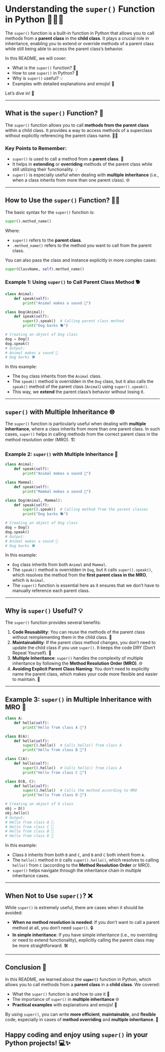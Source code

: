 
# Understanding the `super()` Function in Python 🧑‍💻🐍

The `super()` function is a built-in function in Python that allows you to call methods from a **parent class** in the **child class**. It plays a crucial role in inheritance, enabling you to extend or override methods of a parent class while still being able to access the parent class’s behavior.

In this README, we will cover:
- What is the `super()` function? 🤔
- How to use `super()` in Python? 🔄
- Why is `super()` useful? 💡
- Examples with detailed explanations and emojis! 🎨

Let’s dive in! 🎉

---

## What is the `super()` Function? 🔄

The `super()` function allows you to call **methods from the parent class** within a child class. It provides a way to access methods of a superclass without explicitly referencing the parent class name. 🧑‍💻

### Key Points to Remember:
- `super()` is used to call a method from a **parent class**. 🌱
- It helps in **extending** or **overriding** methods of the parent class while still utilizing their functionality. 💡
- `super()` is especially useful when dealing with **multiple inheritance** (i.e., when a class inherits from more than one parent class). 🌐

---

## How to Use the `super()` Function? 🧑‍🔧

The basic syntax for the `super()` function is:

```python
super().method_name()
```

Where:
- `super()` refers to the **parent class**.
- `.method_name()` refers to the method you want to call from the parent class.

You can also pass the class and instance explicitly in more complex cases:

```python
super(ClassName, self).method_name()
```

### Example 1: Using `super()` to Call Parent Class Method 🐕

```python
class Animal:
    def speak(self):
        print("Animal makes a sound 🐾")

class Dog(Animal):
    def speak(self):
        super().speak()  # Calling parent class method
        print("Dog barks 🐕")

# Creating an object of Dog class
dog = Dog()
dog.speak()
# Output:
# Animal makes a sound 🐾
# Dog barks 🐕
```

In this example:
- The `Dog` class inherits from the `Animal` class.
- The `speak()` method is overridden in the `Dog` class, but it also calls the `speak()` method of the parent class (`Animal`) using `super().speak()`.
- This way, we **extend** the parent class’s behavior without losing it.

---

## `super()` with Multiple Inheritance 🌐

The `super()` function is particularly useful when dealing with **multiple inheritance**, where a class inherits from more than one parent class. In such cases, `super()` helps in calling methods from the correct parent class in the method resolution order (MRO). 🏗️

### Example 2: `super()` with Multiple Inheritance 🧬

```python
class Animal:
    def speak(self):
        print("Animal makes a sound 🐾")

class Mammal:
    def speak(self):
        print("Mammal makes a sound 🦁")

class Dog(Animal, Mammal):
    def speak(self):
        super().speak()  # Calling method from the parent classes
        print("Dog barks 🐕")

# Creating an object of Dog class
dog = Dog()
dog.speak()
# Output:
# Animal makes a sound 🐾
# Dog barks 🐕
```

In this example:
- `Dog` class inherits from both `Animal` and `Mammal`.
- The `speak()` method is overridden in `Dog`, but it calls `super().speak()`, which resolves the method from the **first parent class in the MRO**, which is `Animal`.
- The `super()` function is essential here as it ensures that we don’t have to manually reference each parent class.

---

## Why is `super()` Useful? 💡

The `super()` function provides several benefits:
1. **Code Reusability**: You can reuse the methods of the parent class without reimplementing them in the child class. 🔄
2. **Maintainability**: If the parent class method changes, you don’t need to update the child class if you use `super()`. It keeps the code DRY (Don’t Repeat Yourself). 🧹
3. **Multiple Inheritance**: `super()` handles the complexity of multiple inheritance by following the **Method Resolution Order (MRO)**. 🌐
4. **Avoiding Explicit Parent Class Naming**: You don’t need to explicitly name the parent class, which makes your code more flexible and easier to maintain. 🌟

---

## Example 3: `super()` in Multiple Inheritance with MRO 🧩

```python
class A:
    def hello(self):
        print("Hello from class A 👋")

class B(A):
    def hello(self):
        super().hello()  # Calls hello() from class A
        print("Hello from class B 👋")

class C(A):
    def hello(self):
        super().hello()  # Calls hello() from class A
        print("Hello from class C 👋")

class D(B, C):
    def hello(self):
        super().hello()  # Calls the method according to MRO
        print("Hello from class D 👋")

# Creating an object of D class
obj = D()
obj.hello()
# Output:
# Hello from class A 👋
# Hello from class C 👋
# Hello from class B 👋
# Hello from class D 👋
```

In this example:
- Class `D` inherits from both `B` and `C`, and `B` and `C` both inherit from `A`.
- The `hello()` method in `D` calls `super().hello()`, which resolves to calling `hello()` from `C` (according to the **Method Resolution Order** or MRO).
- `super()` helps navigate through the inheritance chain in multiple inheritance cases.

---

## When Not to Use `super()`? ❌

While `super()` is extremely useful, there are cases when it should be avoided:
- **When no method resolution is needed**: If you don’t want to call a parent method at all, you don’t need `super()`. 🔒
- **In simple inheritance**: If you have simple inheritance (i.e., no overriding or need to extend functionality), explicitly calling the parent class may be more straightforward. 🛠️

---

## Conclusion 🎉

In this README, we learned about the **`super()`** function in Python, which allows you to call methods from a **parent class** in a **child class**. We covered:
- What the `super()` function is and how to use it 🔄
- The importance of `super()` in **multiple inheritance** 🌐
- **Practical examples** with explanations and emojis! 🎨

By using `super()`, you can write **more efficient**, **maintainable**, and **flexible** code, especially in cases of **method overriding** and **multiple inheritance**. 🚀

Happy coding and enjoy using `super()` in your Python projects! 💻✨
---
